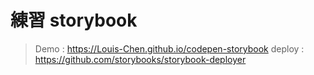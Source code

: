 # 練習 storybook
> Demo : https://Louis-Chen.github.io/codepen-storybook
> deploy : https://github.com/storybooks/storybook-deployer